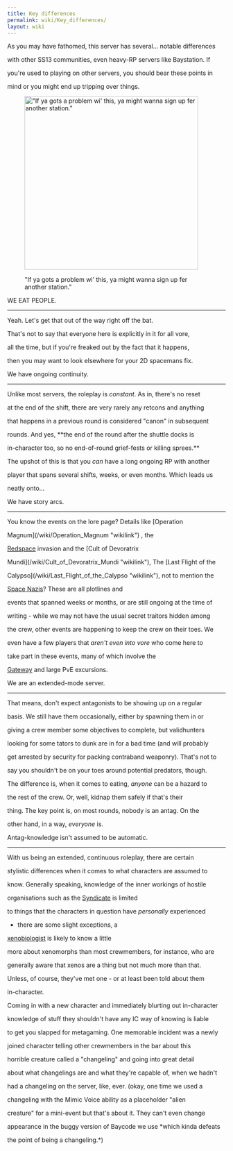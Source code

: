```yaml
---
title: Key differences
permalink: wiki/Key_differences/
layout: wiki
---
```


As you may have fathomed, this server has several... notable differences
with other SS13 communities, even heavy-RP servers like Baystation. If
you're used to playing on other servers, you should bear these points in
mind or you might end up tripping over things.

<figure>
<img src="screeonstation.png" title="&quot;If ya gots a problem wi&#39; this, ya might wanna sign up fer another station.&quot;" alt="&quot;If ya gots a problem wi&#39; this, ya might wanna sign up fer another station.&quot;" width="400" /><figcaption>"If ya gots a problem wi' this, ya might wanna sign up fer another station."</figcaption>
</figure>

WE EAT PEOPLE.
--------------

Yeah. Let's get that out of the way right off the bat.

That's not to say that everyone here is explicitly in it for all vore,
all the time, but if you're freaked out by the fact that it happens,
then you may want to look elsewhere for your 2D spacemans fix.

We have ongoing continuity.
---------------------------

Unlike most servers, the roleplay is *constant*. As in, there's no reset
at the end of the shift, there are very rarely any retcons and anything
that happens in a previous round is considered "canon" in subsequent
rounds. And yes, **the end of the round after the shuttle docks is
in-character too, so no end-of-round grief-fests or killing sprees.**
The upshot of this is that you *can* have a long ongoing RP with another
player that spans several shifts, weeks, or even months. Which leads us
neatly onto...

We have story arcs.
-------------------

You know the events on the lore page? Details like [Operation
Magnum](/wiki/Operation_Magnum "wikilink") , the
[Redspace](/wiki/Redspace "wikilink") invasion and the [Cult of Devoratrix
Mundi](/wiki/Cult_of_Devoratrix_Mundi "wikilink"), The [Last Flight of the
Calypso](/wiki/Last_Flight_of_the_Calypso "wikilink"), not to mention the
[Space Nazis](/wiki/Space_Nazis "wikilink")? These are all plotlines and
events that spanned weeks or months, or are still ongoing at the time of
writing - while we may not have the usual secret traitors hidden among
the crew, other events are happening to keep the crew on their toes. We
even have a few players that *aren't even into vore* who come here to
take part in these events, many of which involve the
[Gateway](/wiki/Gateway "wikilink") and large PvE excursions.

We are an extended-mode server.
-------------------------------

That means, don't expect antagonists to be showing up on a regular
basis. We still have them occasionally, either by spawning them in or
giving a crew member some objectives to complete, but validhunters
looking for some tators to dunk are in for a bad time (and will probably
get arrested by security for packing contraband weaponry). That's not to
say you shouldn't be on your toes around potential predators, though.
The difference is, when it comes to eating, *anyone* can be a hazard to
the rest of the crew. Or, well, kidnap them safely if that's their
thing. The key point is, on most rounds, nobody is an antag. On the
other hand, in a way, *everyone* is.

Antag-knowledge isn't assumed to be automatic.
----------------------------------------------

With us being an extended, continuous roleplay, there are certain
stylistic differences when it comes to what characters are assumed to
know. Generally speaking, knowledge of the inner workings of hostile
organisations such as the [Syndicate](/wiki/Syndicate "wikilink") is limited
to things that the characters in question have *personally* experienced
- there are some slight exceptions, a
[xenobiologist](xenobiologist "wikilink") is likely to know a little
more about xenomorphs than most crewmembers, for instance, who are
generally aware that xenos are a thing but not much more than that.
Unless, of course, they've met one - or at least been told about them
in-character.

Coming in with a new character and immediately blurting out in-character
knowledge of stuff they shouldn't have any IC way of knowing is liable
to get you slapped for metagaming. One memorable incident was a newly
joined character telling other crewmembers in the bar about this
horrible creature called a "changeling" and going into great detail
about what changelings are and what they're capable of, when we hadn't
had a changeling on the server, like, ever. (okay, one time we used a
changeling with the Mimic Voice ability as a placeholder "alien
creature" for a mini-event but that's about it. They can't even change
appearance in the buggy version of Baycode we use *which kinda defeats
the point of being a changeling.*)
